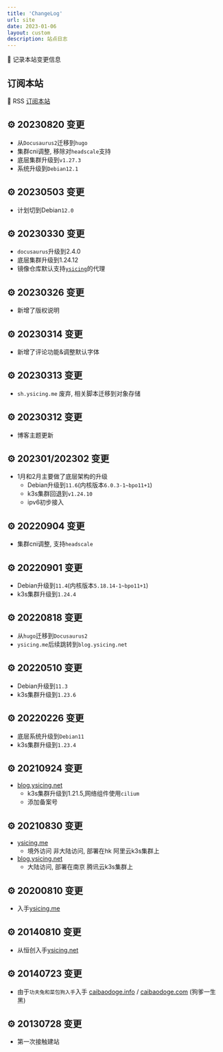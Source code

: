 ```yaml
---
title: 'ChangeLog'
url: site
date: 2023-01-06
layout: custom
description: 站点日志
---
```


📒 记录本站变更信息

## 订阅本站

📢 RSS [订阅本站](https://feedly.com/i/subscription/feed/https://ysicing.me/rss.xml)

## ⚙ 20230820 变更

- 从`Docusaurus2`迁移到`hugo`
- 集群cni调整, 移除对`headscale`支持
- 底层集群升级到`v1.27.3`
- 系统升级到`Debian12.1`

## ⚙ 20230503 变更

- 计划切到Debian`12.0`

## ⚙ 20230330 变更

- `docusaurus`升级到2.4.0
- 底层集群升级到1.24.12
- 镜像仓库默认支持[`ysicing`](https://mirrors.ysicing.net/.help/ysicing.html)的代理

## ⚙ 20230326 变更

- 新增了版权说明

## ⚙ 20230314 变更

- 新增了评论功能&调整默认字体

## ⚙ 20230313 变更

- `sh.ysicing.me` 废弃, 相关脚本迁移到对象存储

## ⚙ 20230312 变更

- 博客主题更新

## ⚙ 202301/202302 变更

- 1月和2月主要做了底层架构的升级
  - Debian升级到`11.6`(内核版本`6.0.3-1~bpo11+1`)
  - k3s集群回退到`v1.24.10`
  - ipv6初步接入

## ⚙ 20220904 变更

- 集群cni调整, 支持`headscale`

## ⚙ 20220901 变更

- Debian升级到`11.4`(内核版本`5.18.14-1~bpo11+1`)
- k3s集群升级到`1.24.4`

## ⚙ 20220818 变更

- 从`hugo`迁移到`Docusaurus2`
- `ysicing.me`后续跳转到`blog.ysicing.net`

## ⚙ 20220510 变更

- Debian升级到`11.3`
- k3s集群升级到`1.23.6`

## ⚙ 20220226 变更

- 底层系统升级到`Debian11`
- k3s集群升级到`1.23.4`

## ⚙ 20210924 变更

- [blog.ysicing.net](https://blog.ysicing.net)
  - k3s集群升级到1.21.5,网络组件使用`cilium`
  - 添加备案号

## ⚙ 20210830 变更

- [ysicing.me](https://ysicing.me)
  - 境外访问 非大陆访问, 部署在hk 阿里云k3s集群上
- [blog.ysicing.net](https://blog.ysicing.net)
  - 大陆访问, 部署在南京 腾讯云k3s集群上

## ⚙ 20200810 变更

- 入手[ysicing.me](https://ysicing.me)

## ⚙ 20140810 变更

- 从恒创入手[ysicing.net](https://ysicing.net)

## ⚙ 20140723 变更

- 由于`功夫兔和菜包狗入手`入手 [caibaodoge.info](https://web.archive.org/web/20140723032513/http://caibaodoge.info/) / [caibaodoge.com](https://web.archive.org/web/20140721164653/http://caibaodoge.com/) (狗爹一生黑)

## ⚙ 20130728 变更

- 第一次接触建站
